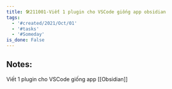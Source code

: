 ```yaml
---
title: 🛠211001-Viết 1 plugin cho VSCode giống app obsidian
tags:
  - '#created/2021/Oct/01'
  - '#tasks'
  - '#Someday'
is_done: False
---
```


## Notes:
Viết 1 plugin cho VSCode giống app [[Obsidian]]